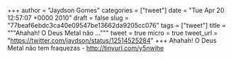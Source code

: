
+++
author = "Jaydson Gomes"
categories = ["tweet"]
date = "Tue Apr 20 12:57:07 +0000 2010"
draft = false
slug = "77beaf6ebdc3ca40e09547be13662da9205cc076"
tags = ["tweet"]
title = """Ahahah! O Deus Metal não ..."""
tweet = true
micro = true
tweet_url = "https://twitter.com/jaydson/status/12514525284"
+++
Ahahah! O Deus Metal não tem fraquezas - http://tinyurl.com/y5nwjhe

